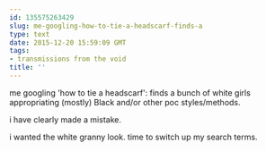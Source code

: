 ```yaml
---
id: 135575263429
slug: me-googling-how-to-tie-a-headscarf-finds-a
type: text
date: 2015-12-20 15:59:09 GMT
tags:
- transmissions from the void
title: ''
---
```


me googling 'how to tie a headscarf': finds a bunch of white girls appropriating (mostly) Black and/or other poc styles/methods.

i have clearly made a mistake.

i wanted the white granny look. time to switch up my search terms.